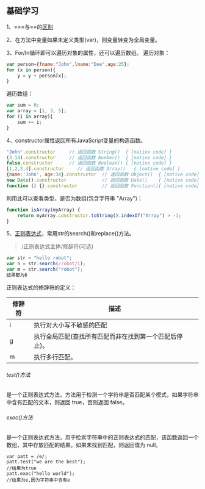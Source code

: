 ## 基础学习
1、===与==的[区别](http://www.runoob.com/js/js-strings.html)

2、在方法中变量如果未定义类型(var)，则变量转变为全局变量。

3、For/In循环即可以遍历对象的属性，还可以遍历数组。
遍历对象：
```js
var person={fname:"John",lname:"Doe",age:25}; 
for (x in person){
    y = y + person[x];
}
```
遍历数组：
```js
var sum = 0;
var array = [1, 3, 5];
for (i in array){
    sum += i;
}
```
4、constructor属性返回所有JavaScript变量的构造函数。
```js
"John".constructor     // 返回函数 String()  { [native code] }
(3.14).constructor     // 返回函数 Number()  { [native code] }
false.constructor      // 返回函数 Boolean() { [native code] }
[1,2,3,4].constructor     // 返回函数 Array()   { [native code] }
{name:'John', age:34}.constructor  // 返回函数 Object()  { [native code] }
new Date().constructor             // 返回函数 Date()    { [native code] }
function () {}.constructor         // 返回函数 Function(){ [native code] }
```
利用此可以查看类型，是否为数组(包含字符串 "Array")：
```js
function isArray(myArray) {
    return myArray.constructor.toString().indexOf("Array") > -1;
}
```
5、[正则表达式](http://www.runoob.com/js/js-regexp.html)，常用str的search()和replace()方法。
>/正则表达式主体/修辞符(可选)

```js
var str = "hello robot";
var n = str.search(/robot/i);
var m = str.search("robot");
结果都为6
```
正则表达式的修辞符的定义：

修辞符| 描述
------|------
i|执行对大小写不敏感的匹配
g|执行全局匹配(查找所有匹配而非在找到第一个匹配后停止)。
m|执行多行匹配。

###### test()方法
是一个正则表达式方法，方法用于检测一个字符串是否匹配某个模式，如果字符串中含有匹配的文本，则返回 true，否则返回 false。
###### exec()方法
是一个正则表达式方法，用于检索字符串中的正则表达式的匹配，该函数返回一个数组，其中存放匹配的结果。如果未找到匹配，则返回值为 null。

```
var patt = /e/;
patt.test("we are the best");
//结果为true
patt.exec("hello world");
//结果为e,因为字符串中含有e
```










